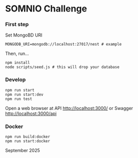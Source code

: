 # SOMNIO Challenge


### First step
Set MongoBD URI

```.env
MONGODB_URI=mongodb://localhost:27017/nest # example
```
Then, run...
```
npm install
node scripts/seed.js # this will drop your database
```

### Develop
```
npm run start
npm run start:dev
npm run test
```

Open a web browser at API [http://localhost:3000/](http://localhost:3000/) or Swagger [http://localhost:3000/api](http://localhost:3000/api)

### Docker
```
npm run build:docker
npm run start:docker
```

September 2025
